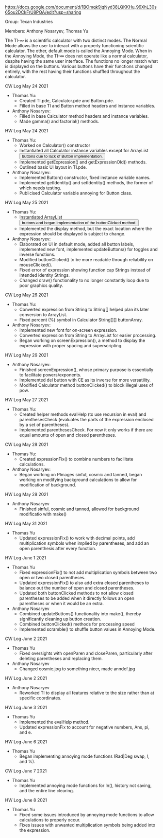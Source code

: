 https://docs.google.com/document/d/1BOmqk9jqNyd38LQKKHu_99XhL30s65ou2DCkFrU8PQA/edit?usp=sharing

Group: Texan Industries

Members: Anthony Nosaryev, Thomas Yu
	
The TI-∞ is a scientific calculator with two distinct modes. The Normal Mode allows the user to interact with a properly functioning scientific calculator. The other, default mode is called the Annoying Mode. When in the Annoying Mode, the TI-∞ does not operate like a normal calculator, despite having the same user interface. The functions no longer match what is displayed on the buttons. Various buttons have their functions changed entirely, with the rest having their functions shuffled throughout the calculator. 

CW Log May 24 2021
- Thomas Yu:
	- Created TI.pde, Calculator.pde and Button.pde.
	- Filled in base TI and Button method headers and instance variables. 
- Anthony Nosaryev: 
	- Filled in base Calculator method headers and instance variables.
	- Made gamma() and factorial() methods.

HW Log May 24 2021
- Thomas Yu:
	- Worked on Calculator() constructor
	- Instantiated all Calculator instance variables except for ArrayList<Button> buttons due to lack of Button implementation.
	- Implemented getExpression() and getExpressionOld() methods.
	- Outlined basic UI layout in TI.pde.
- Anthony Nosaryev:
	- Implemented Button() constructor, fixed instance variable names.
	- Implemented getIdentity() and setIdentity() methods, the former of which needs testing.
	- Publicised Calculator variable annoying for Button class.

HW Log May 25 2021
- Thomas Yu:
	- Instantiated ArrayList<Button> buttons and began implementation of the buttonClicked method.
	- Implemented the display method, but the exact location where the expression should be displayed is subject to change.
- Anthony Nosaryev:
	- Elaborated on UI in default mode, added all button labels, implemented new font, implemented updateButtons() for toggles and inverse functions.
	- Modified buttonClicked() to be more readable through reliability on mouseClicked().
	- Fixed error of expression showing function cap Strings instead of intended identity Strings.
	- Changed draw() functionality to no longer constantly loop due to poor graphics quality.

CW Log May 26 2021
- Thomas Yu:
	- Converted expression from String to String[] helped plan its later conversion to ArrayList<String>.
	- Fixed percent (%) symbol in Calculator String[][] buttonArray.
- Anthony Nosaryev:
	- Implemented new font for on-screen expression.
	- Converted expression from String to ArrayList<String> for easier processing.
	- Began working on screenExpression(), a method to display the expression with proper spacing and superscripting.
	
HW Log May 26 2021
- Anthony Nosaryev:
	- Finished screenExpression(), whose primary purpose is essentially to facilitate powers/exponents.
	- Implemented del button with CE as its inverse for more versatility.
	- Modified Calculator method buttonClicked() to block illegal uses of pow.

HW Log May 27 2021
- Thomas Yu:
	- Created helper methods evalHelp (to use recursion in eval) and parenthesesCheck (evaluates the parts of the expression enclosed by a set of parentheses).
	- Implemented parenthesesCheck. For now it only works if there are equal amounts of open and closed parentheses. 

CW Log May 28 2021
- Thomas Yu:
	- Created expressionFix() to combine numbers to facilitate calculations.
- Anthony Nosaryev:
	- Began working on PImages sinful, cosmic and tanned, began working on modifying background calculations to allow for modification of background.

HW Log May 28 2021
- Anthony Nosaryev
	- Finished sinful, cosmic and tanned, allowed for background modificatio with make()

HW Log May 31 2021
- Thomas Yu
	- Updated expressionFix() to work with decimal points, add multiplication symbols when implied by parentheses, and add an open parenthesis after every function.
	
HW Log June 1 2021
- Thomas Yu
	- Fixed expressionFix() to not add multiplication symbols between two open or two closed parentheses. 
	- Updated expressionFix() to also add extra closed parentheses to balance out the number of open and closed parentheses.
	- Updated both buttonClicked methods to not allow closed parentheses to be added when it directly follows an open parentheses or when it would be an extra.
- Anthony Nosaryev
	- Combined updateButtons() functionality into make(), thereby significantly cleaning up button creation.
	- Combined buttonClicked() methods for processing speed
	- Implemented scramble() to shuffle button values in Annoying Mode.

CW Log June 2 2021
- Thomas Yu
	- Fixed oversights with openParen and closeParen, particularly after deleting parentheses and replacing them.
- Anthony Nosaryev
	- Changed cosmic.jpg to something nicer, made anndef.jpg

HW Log June 2 2021
- Anthony Nosaryev
	- Reworked TI to display all features relative to the size rather than at specific coordinates.
	
HW Log June 3 2021
- Thomas Yu
	- Implemented the evalHelp method.
	- Updated expressionFix to account for negative numbers, Ans, pi, and e.

HW Log June 6 2021
- Thomas Yu
	- Began implementing annoying mode functions (Rad|Deg swap, !, and %).
	
CW Log June 7 2021
- Thomas Yu
	- Implemented annoying mode functions for ln(), history not saving, and the entire line clearing.
	
HW Log June 8 2021
- Thomas Yu
	- Fixed some issues introduced by annoying mode functions to allow calculations to properly occur.
	- Fixes issues with unwanted multiplication symbols being added into the expression.
